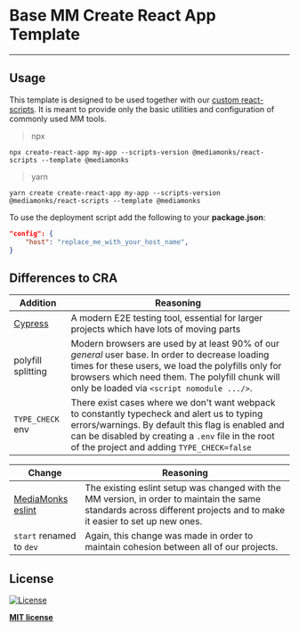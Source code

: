 # Base MM Create React App Template

---

## Usage

This template is designed to be used together with our [custom react-scripts](https://github.com/mediamonks/create-react-app).
It is meant to provide only the basic utilities and configuration of commonly used MM tools.

> npx

```shell
npx create-react-app my-app --scripts-version @mediamonks/react-scripts --template @mediamonks
```

> yarn

```shell
yarn create create-react-app my-app --scripts-version @mediamonks/react-scripts --template @mediamonks
```

To use the deployment script add the following to your **package.json**:

```json
"config": {
    "host": "replace_me_with_your_host_name",
}
```

## Differences to CRA

| Addition                           | Reasoning                                                                                                                                                                                                                                              |
| ---------------------------------- | ------------------------------------------------------------------------------------------------------------------------------------------------------------------------------------------------------------------------------------------------------ |
| [Cypress](https://www.cypress.io/) | A modern E2E testing tool, essential for larger projects which have lots of moving parts                                                                                                                                                               |
| polyfill splitting                 | Modern browsers are used by at least 90% of our _general_ user base. In order to decrease loading times for these users, we load the polyfills only for browsers which need them. The polyfill chunk will only be loaded via `<script nomodule .../>`. |
| `TYPE_CHECK` env                   | There exist cases where we don't want webpack to constantly typecheck and alert us to typing errors/warnings. By default this flag is enabled and can be disabled by creating a `.env` file in the root of the project and adding `TYPE_CHECK=false`   |

| Change                                                                       | Reasoning                                                                                                                                                              |
| ---------------------------------------------------------------------------- | ---------------------------------------------------------------------------------------------------------------------------------------------------------------------- |
| [MediaMonks eslint](https://github.com/mediamonks/frontend-coding-standards) | The existing eslint setup was changed with the MM version, in order to maintain the same standards across different projects and to make it easier to set up new ones. |
| `start` renamed to `dev`                                                     | Again, this change was made in order to maintain cohesion between all of our projects.                                                                                 |

## License

[![License](http://img.shields.io/:license-mit-blue.svg?style=flat-square)](http://badges.mit-license.org)

**[MIT license](http://opensource.org/licenses/mit-license.php)**
